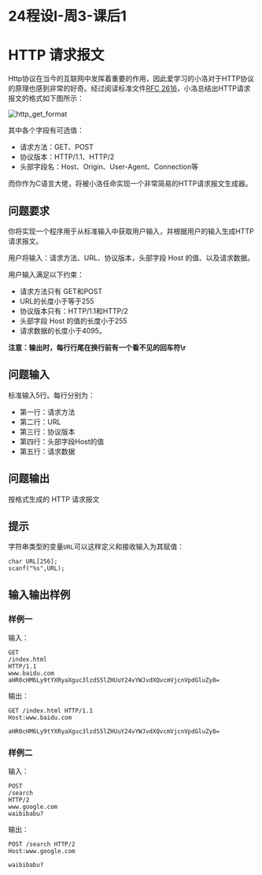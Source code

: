 # 24程设I-周3-课后1

# HTTP 请求报文

Http协议在当今的互联网中发挥着重要的作用，因此爱学习的小洛对于HTTP协议的原理也感到非常的好奇。经过阅读标准文件[RFC 2616](https://datatracker.ietf.org/doc/html/rfc2616)，小洛总结出HTTP请求报文的格式如下图所示：

![http_get_format](/api/users/image?path=100930369/images/1727025436229.png)

其中各个字段有可选值：

- 请求方法：GET、POST
- 协议版本：HTTP/1.1、HTTP/2
- 头部字段名：Host、Origin、User-Agent、Connection等

而你作为C语言大佬，将被小洛任命实现一个非常简易的HTTP请求报文生成器。

## 问题要求

你将实现一个程序用于从标准输入中获取用户输入，并根据用户的输入生成HTTP请求报文。

用户将输入：请求方法、URL、协议版本，头部字段 Host 的值、以及请求数据。

用户输入满足以下约束：

- 请求方法只有 GET和POST
- URL的长度小于等于255
- 协议版本只有：HTTP/1.1和HTTP/2
- 头部字段 Host 的值的长度小于255
- 请求数据的长度小于4095。

**注意：输出时，每行行尾在换行前有一个看不见的回车符\r**

## 问题输入

标准输入5行。每行分别为：

- 第一行：请求方法
- 第二行：URL
- 第三行：协议版本
- 第四行：头部字段Host的值
- 第五行：请求数据

## 问题输出

按格式生成的 HTTP 请求报文

## 提示

字符串类型的变量`URL`可以这样定义和接收输入为其赋值：

```
char URL[256];
scanf("%s",URL);
```

## 输入输出样例

### 样例一

输入：

```
GET
/index.html
HTTP/1.1
www.baidu.com
aHR0cHM6Ly9tYXRyaXguc3lzdS5lZHUuY24vYWJvdXQvcmVjcnVpdGluZy8=
```

输出：

```
GET /index.html HTTP/1.1
Host:www.baidu.com

aHR0cHM6Ly9tYXRyaXguc3lzdS5lZHUuY24vYWJvdXQvcmVjcnVpdGluZy8=
```

### 样例二

输入：

```
POST
/search
HTTP/2
www.google.com
waibibabu?
```

输出：

```
POST /search HTTP/2
Host:www.google.com

waibibabu?
```

